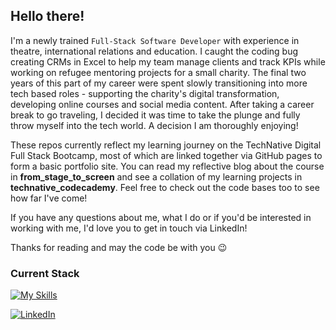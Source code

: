 ## Hello there!

I'm a newly trained `Full-Stack Software Developer` with experience in theatre, international relations and education. I caught the coding bug creating CRMs in Excel to help my team manage clients and track KPIs while working on refugee mentoring projects for a small charity. The final two years of this part of my career were spent slowly transitioning into more tech based roles - supporting the charity's digital transformation, developing online courses and social media content. After taking a career break to go traveling, I decided it was time to take the plunge and fully throw myself into the tech world. A decision I am thoroughly enjoying! 

These repos currently reflect my learning journey on the TechNative Digital Full Stack Bootcamp, most of which are linked together via GitHub pages to form a basic portfolio site. You can read my reflective blog about the course in __from_stage_to_screen__ and see a collation of my learning projects in __technative_codecademy__. Feel free to check out the code bases too to see how far I've come!

If you have any questions about me, what I do or if you'd be interested in working with me, I'd love you to get in touch via LinkedIn!

Thanks for reading and may the code be with you 😉

### Current Stack
[![My Skills](https://skillicons.dev/icons?i=js,html,css,react,redux,vscode,github,git,python)](https://skillicons.dev) 

[![LinkedIn](https://img.shields.io/badge/LinkedIn-0077B5?style=for-the-badge&logo=linkedin&logoColor=white)](https://www.linkedin.com/in/jo-r-pickering/)

